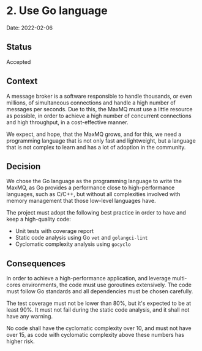 # 2. Use Go language

Date: 2022-02-06

## Status

Accepted

## Context

A message broker is a software responsible to handle thousands, or even
millions, of simultaneous connections and handle a high number of messages per
seconds. Due to this, the MaxMQ must use a little resource as possible, in order
to  achieve a high number of concurrent connections and high throughput, in a
cost-effective manner.

We expect, and hope, that the MaxMQ grows, and for this, we need a programming
language that is not only fast and lightweight, but a language that is not
complex to learn and has a lot of adoption in the community.

## Decision

We chose the Go language as the programming language to write the MaxMQ, as Go
provides a performance close to high-performance languages, such as C/C++, but
without all complexities involved with memory management that those low-level
languages have.

The project must adopt the following best practice in order to have and keep a
high-quality code:

* Unit tests with coverage report
* Static code analysis using Go `vet` and `golangci-lint`
* Cyclomatic complexity analysis using `gocyclo`

## Consequences

In order to achieve a high-performance application, and leverage multi-cores
environments, the code must use goroutines extensively. The code must follow
Go standards and all dependencies must be chosen carefully.

The test coverage must not be lower than 80%, but it's expected to be at least
90%. It must not fail during the static code analysis, and it shall not have any
warning.

No code shall have the cyclomatic complexity over 10, and must not have over 15,
as code with cyclomatic complexity above these numbers has higher risk.
